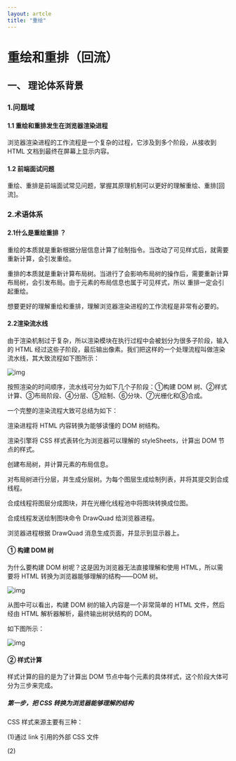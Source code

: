 ```yaml
---
layout: artcle
title: "重绘"
---
```




# 重绘和重排（回流）

## 一、 理论体系背景  

### 1.问题域

#### 1.1 重绘和重排发生在浏览器渲染进程

浏览器渲染进程的工作流程是一个复杂的过程，它涉及到多个阶段，从接收到 HTML 文档到最终在屏幕上显示内容。

#### 1.2 前端面试问题

重绘、重排是前端面试常见问题，掌握其原理机制可以更好的理解重绘、重排[回流]。



### 2.术语体系 

#### 2.1什么是重绘重排 ？

重绘的本质就是重新根据分层信息计算了绘制指令。当改动了可见样式后，就需要重新计算，会引发重绘。

重排的本质就是重新计算布局树。当进行了会影响布局树的操作后，需要重新计算布局树，会引发布局。由于元素的布局信息也属于可见样式，所以 重排一定会引起重绘。

想要更好的理解重绘和重排，理解浏览器渲染进程的工作流程是非常有必要的。

#### 2.2渲染流水线

由于渲染机制过于复杂，所以渲染模块在执行过程中会被划分为很多子阶段，输入的 HTML 经过这些子阶段，最后输出像素。我们把这样的一个处理流程叫做渲染流水线，其大致流程如下图所示：

![img](https://static001.geekbang.org/resource/image/97/37/975fcbf7f83cc20d216f3d68a85d0f37.png?wh=1142*745)



按照渲染的时间顺序，流水线可分为如下几个子阶段：①构建 DOM 树、②样式计算、③布局阶段、④分层、⑤绘制、⑥分块、⑦光栅化和⑧合成。

一个完整的渲染流程大致可总结为如下：

渲染进程将 HTML 内容转换为能够读懂的 DOM 树结构。

渲染引擎将 CSS 样式表转化为浏览器可以理解的 styleSheets，计算出 DOM 节点的样式。

创建布局树，并计算元素的布局信息。

对布局树进行分层，并生成分层树。为每个图层生成绘制列表，并将其提交到合成线程。

合成线程将图层分成图块，并在光栅化线程池中将图块转换成位图。

合成线程发送绘制图块命令 DrawQuad 给浏览器进程。

浏览器进程根据 DrawQuad 消息生成页面，并显示到显示器上。



#### ① 构建 DOM 树

为什么要构建 DOM 树呢？这是因为浏览器无法直接理解和使用 HTML，所以需要将 HTML 转换为浏览器能够理解的结构——DOM 树。

![img](https://static001.geekbang.org/resource/image/12/79/125849ec56a3ea98d4b476c66c754f79.png?wh=1142*555)








从图中可以看出，构建 DOM 树的输入内容是一个非常简单的 HTML 文件，然后经由 HTML 解析器解析，最终输出树状结构的 DOM。

如下图所示：

![img](https://static001.geekbang.org/resource/image/47/73/47f57c3eee749dd838939bfe5dd64573.png?wh=1044*890)



#### ② 样式计算

样式计算的目的是为了计算出 DOM 节点中每个元素的具体样式，这个阶段大体可分为三步来完成。

##### 第一步，把 CSS 转换为浏览器能够理解的结构                                                                                                                                                                                                                                                                                                                                                                         

CSS 样式来源主要有三种：

(1)通过 link 引用的外部 CSS 文件

(2)<style>标记内的CSS

(3)元素的style属性内镶嵌的CSS

和 HTML 文件一样，浏览器也是无法直接理解这些纯文本的 CSS 样式，所以当渲染引擎接收到 CSS 文本时，会执行一个转换操作，将 CSS 文本转换为浏览器可以理解的结构——styleSheets。

##### 第二步，转换样式表中的属性值，使其标准化

现在我们已经把现有的 CSS 文本转化为浏览器可以理解的结构了，那么接下来就要对其进行属性值的标准化操作。



![img](https://static001.geekbang.org/resource/image/12/60/1252c6d3c1a51714606daa6bdad3a560.png?wh=1142*346)



##### 第三步，计算出 DOM 树中每个节点的具体样式

这就涉及到 CSS 的继承规则和层叠规则了。

CSS 继承就是每个 DOM 节点都包含有父节点的样式。                                                                                                                                          

CSS 层叠就是一个定义了如何合并来自多个源的属性值的算法。它在 CSS 处于核心地位，CSS 的全称“层叠样式表”正是强调了这一点。



**样式计算阶段的目的是为了计算出 DOM 节点中每个元素的具体样式，在计算过程中需要遵守 CSS 的继承和层叠两个规则。这个阶段最终输出的内容是每个 DOM 节点的样式，并被保存在 ComputedStyle 的结构内。**

#### <u>**③布局（Layout）**</u>

##### 创建布局树

主线程会遍历刚刚构建的 *DOM* 树，根据 *DOM* 节点的计算样式计算出一个布局树（*layout tree*）。

##### 布局计算

布局树上每个节点会有它在页面上的 *x，y* 坐标以及盒子大小的具体信息。



#### <u>**④分层（Layer）**</u>

因为页面中有很多复杂的效果，如一些复杂的 3D 变换、页面滚动，或者使用 z-indexing 做 z 轴排序等，为了更加方便地实现这些效果，渲染引擎还需要为特定的节点生成专用的图层，并生成一棵对应的图层树（LayerTree）。

浏览器的页面实际上被分成了很多图层，这些图层叠加后合成了最终的页面。

##### 第一点，拥有层叠上下文属性的元素会被提升为单独的一层

从图中可以看出，明确定位属性的元素、定义透明属性的元素等，都拥有层叠上下文属性。

![image-20241202212726834](C:\Users\22123\AppData\Roaming\Typora\typora-user-images\image-20241202212726834.png)





##### 第二点，需要剪裁（clip）的地方也会被创建为图层。

```
<style>
      div {
            width: 200px;
            height: 200px;
            overflow:auto;
            background: gray;
        } 
</style>
<body>
    <div >
        <p>所以元素有了层叠上下文的属性或者需要被剪裁，那么就会被提升成为单独一层，你可以参看下图：</p>
        <p>从上图我们可以看到，document层上有A和B层，而B层之上又有两个图层。这些图层组织在一起也是一颗树状结构。</p>
        <p>图层树是基于布局树来创建的，为了找出哪些元素需要在哪些层中，渲染引擎会遍历布局树来创建层树（Update LayerTree）。</p> 
    </div>
</body>
```

在这里我们把 div 的大小限定为 200 * 200 ，而 div 里面的文字内容比较多，文字所显示的区域肯定会超出 200 * 200 的面积，这时候就产生了剪裁，渲染引擎会把裁剪文字内容的一部分用于显示在 div 区域。



出现这种裁剪情况的时候，渲染引擎会为文字部分单独创建一个层，如果出现滚动条，滚动条也会被提升为单独的层。你可以参考下图：

![image-20241202203811053](C:\Users\22123\AppData\Roaming\Typora\typora-user-images\image-20241202203811053.png)



没有裁剪情况，即注释div 的 高宽

![image-20241202204031290](C:\Users\22123\AppData\Roaming\Typora\typora-user-images\image-20241202204031290.png)



#### ⑤图层绘制(Paint)**指令**

分层工作结束后，主线程会为每个层单独产生绘制指令集，用于描述这一层的内容该如何画出来。

![image-20241202171003281](C:\Users\22123\AppData\Roaming\Typora\typora-user-images\image-20241202171003281.png)

注意，这一步只是生成诸如上面代码的这种绘制指令集，还没有开始执行这些指令。

生成绘制指令集后，渲染主线程的工程就暂时告一段落，接下来主线程将每个图层的绘制信息提交给合成线程，剩余工作将由合成线程完成。



#### **⑥分块**

合成线程首先对每个图层进行分块，将其划分为更多的小区域

#### ⑦光栅化（Raster）

分块完成后，进入**光栅化**阶段。所谓光栅化，就是将每个块变成位图。

光栅化的操作，并不由合成线程来做，而是会由合成线程将块信息交给 *GPU* 进程，以极高的速度完成光栅化。

#### ⑧合成和显示

合成线程会通过 IPC 向浏览器进程提交一个渲染帧。这些合成帧都会被发送给 *GPU* 完成最终的屏幕成像。





### 3.重绘、重排原理机制

DOM 的变化影响到了预算的几何属性，比如宽高，浏览器重新计算元素的几何属性，其他元素的几何属性也会受到影响，浏览器需要重新构造渲染树，这个过程 称之为重排，浏览器将受到影响的部分重新绘制在屏幕上的过程称为重绘。

**重排一定导致重绘，重绘不一定导致重排**




#### 3.1 更新了元素的几何属性（重排）

参考下图：

![img](https://static001.geekbang.org/resource/image/b3/e5/b3ed565230fe4f5c1886304a8ff754e5.png?wh=1142*318)

从上图可以看出，如果通过 JavaScript 或者 CSS 修改元素的几何位置属性，例如改变元素的宽度、高度等，那么浏览器会触发重新布局，解析之后的一系列子阶段，这个过程就叫重排。无疑，重排需要更新完整的渲染流水线，所以开销也是最大的。



#### 3.2 更新元素的绘制属性（重绘）

接下来，再来看看重绘，比如通过 JavaScript 更改某些元素的背景颜色，渲染流水线会怎样调整呢？

参考下图：

![img](https://static001.geekbang.org/resource/image/3c/03/3c1b7310648cccbf6aa4a42ad0202b03.png?wh=1142*286)



从图中可以看出，如果修改了元素的背景颜色，那么布局阶段将不会被执行，因为并没有引起几何位置的变换，所以就直接进入了绘制阶段，然后执行之后的一系列子阶段，这个过程就叫重绘。相较于重排操作，重绘省去了布局和分层阶段，所以执行效率会比重排操作要高一些。

#### 3.3 直接合成阶段

那如果更改一个既不要布局也不要绘制的属性，会发生什么变化呢？

渲染引擎将跳过布局和绘制，只执行后续的合成操作，我们把这个过程叫做合成。具体流程参考下图：

![img](https://static001.geekbang.org/resource/image/02/2c/024bf6c83b8146d267f476555d953a2c.png?wh=1142*270)



在上图中，使用了 CSS 的 transform 来实现动画效果，这可以避开重排和重绘阶段，直接在非主线程上执行合成动画操作。这样的效率是最高的，因为是在非主线程上合成，并没有占用主线程的资源，另外也避开了布局和绘制两个子阶段，所以相对于重绘和重排，合成能大大提升绘制效率。





## 二、理论应用（减少重绘与重排，提高代码性能）

### 1.浏览器自身对重绘、重排的优化

浏览器会维护1个队列，把所有会引起重绘、重排的操作放入这个队列,等队列中的操作到了一定的数量或者到了一定的时间间隔，浏览器就会进行一个 批处理。
这样就会让多次的重排、重绘变成了一次重排、重绘。



但是当发生以下情况时队列中的重排的操作会被提前进行

1.获取浏览器样式style 

2.宏任务结束



### 2. 集中修改样式

这样可以尽可能利用浏览器的优化机制,一次重排重绘就完成渲染



### 3. 慎用offsetTop 等样式值的获取操作

尽量避免在遍历循环中,进行元素 offsetTop 等样式值的获取操作

```javascript
 <style>
        div{
            width: 200px;
            height: 200px;
            transition: 1s;
            background-color:pink;
        }
</style>

<body>
    <div>
    </div>
    <script>
        // 浏览器做了优化，对所有进行了重绘和重排的操作，进行一次批处理
        let div= document.querySelector('div')
        // 200* 280，为了保证计算值的获取准确性，这里一会提前刷新浏览器队
        console.log(div.offsetWidth)
        div.style.height ='400px'
        div.style.width='400px'
</script>
```

### 4. 利用 transform 实现动画变化效果

利用 transform 实现动画变化效果,去代替 left top 的变换 (轮播图等)transform变换，只是视觉效果！不会影响到其他盒子，只触发了自己的重绘。

```javascript
 const carouselTrack = document.querySelector('.carousel-track');
        const slides = document.querySelectorAll('.carousel-slide');
        const prevBtn = document.querySelector('.prev');
        const nextBtn = document.querySelector('.next');

        let currentIndex = 0;

        function setCarouselPosition(index) {
        if (index >= slides.length) {
            index = 0; // 循环播放
        } else if (index < 0) {
            index = slides.length - 1; // 循环播放
        }
        currentIndex = index;

        // 使用 transform: translateX 来移动幻灯片
        const moveDistance = -currentIndex * 100;
        carouselTrack.style.transform = `translateX(${moveDistance}%)`;
        }

        // 初始化轮播图位置
        setCarouselPosition(currentIndex);

        // 添加点击事件监听器
        prevBtn.addEventListener('click', () => setCarouselPosition(currentIndex - 1));
        nextBtn.addEventListener('click', () => setCarouselPosition(currentIndex + 1));



```

### 5. 使用文档碎片(DocumentFragment)

使用文档碎片(DocumentFragment)可以用于批量处理，创建元素

```javascript
        const container = document.querySelector('.container')
        const button = document.getElementById('b1')


        创建新的文档碎片
        const fragment = document.createDocumentFragment()

        // 批量创建并添加100个div元素到文档碎片
        for (let i = 0; i < 100; i++) {
            const div = document.createElement('div')
            div.textContent = 'Element ' + i
            fragment.appendChild(div)
        }

        console.log('执行了')

        // 将文档碎片中的所有元素一次性添加到容器中
        container.appendChild(fragment)
     

        
        // for (let i = 0; i < 100; i++) {
        //     const div = document.createElement('div');
        //     div.textContent = 'Element ' + i;
        //     container.appendChild(div);
        // }
```

### CSS中避免回流、重绘

1. 尽可能在DOM树的最末端改变class
2. 避免设置多层内联样式
3. 动画效果应用到position属性为absolute或fixed的元素上
5. 使用css3硬件加速，可以让transform、opacity、filters等动画效果不会引起回流重绘

### JS操作避免回流、重绘

避免使用JS一个样式修改完接着改下一个样式，最好一次性更改CSS样式，或者将样式列表定义为class的名称 避免频繁操作DOM，使用文档片段创建一个子树，然后再拷贝到文档中 避免循环读取offsetLeft等属性，在循环之前把它们存起来 对于复杂动画效果,使用绝对定位让其脱离文档流，否则会引起父元素及后续元素大量的回流。



## 三、在EC项目/Jetlinks上的应用

适用于大多数网页，但具体实现和性能优化可能会因浏览器本身的特点而有所不同。  



## 四、 总结与展望

理解“重绘和重排”是前端开发中非常重要的一环，其中涉及了多个步骤和技术，通过理解这其中的原理能够使我们在进行网页开发的时候更精准的缩短页面加载时间、更快速的查找网页问题、更有效的提升网页性能。
未来，新的浏览器标准和功能将进一步改进页面加载时间，需要进一步学习相关知识，提升网页开发能力。  





##  五、参考文献

1.tower 内部文档：浏览器渲染原理.pdf

2.tower 内部文档：从输入URL到页面加载的全过程.pdf   

3.外部文档：https://www.yuque.com/pengyiduo/yhk3yd/pivug5

4.外部文档：https://www.yuque.com/u12510107/yvcbnp/twgnni

5.外部文档：https://juejin.cn/post/6982531924023754783
